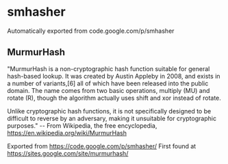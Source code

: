 # smhasher
Automatically exported from code.google.com/p/smhasher

## MurmurHash

"MurmurHash is a non-cryptographic hash function suitable for general hash-based lookup. It was created by Austin Appleby in 2008, and exists in a number of variants,[6] all of which have been released into the public domain. The name comes from two basic operations, multiply (MU) and rotate (R), though the algorithm actually uses shift and xor instead of rotate.

Unlike cryptographic hash functions, it is not specifically designed to be difficult to reverse by an adversary, making it unsuitable for cryptographic purposes."
-- From Wikipedia, the free encyclopedia, https://en.wikipedia.org/wiki/MurmurHash

Exported from https://code.google.com/p/smhasher/
First found at https://sites.google.com/site/murmurhash/
